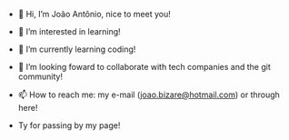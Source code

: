- 👋 Hi, I’m João Antônio, nice to meet you!
- 👀 I’m interested in learning!
- 🌱 I’m currently learning coding! 
- 💞️ I’m looking foward to collaborate with tech companies and the git community!
- 📫 How to reach me: my e-mail (joao.bizare@hotmail.com) or through here!

- Ty for passing by my page!

<!---
joaobizare/joaobizare is a ✨ special ✨ repository because its `README.md` (this file) appears on your GitHub profile.
You can click the Preview link to take a look at your changes.
--->
